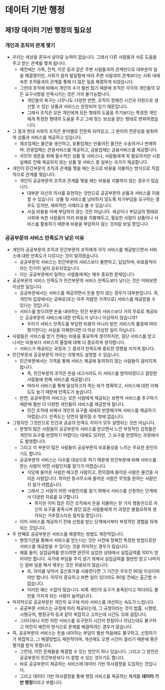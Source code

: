 # 데이터 기반 행정

## 제1장 데이터 기반 행정의 필요성

### 개인과 조직의 관계 맺기

- 우리는 세상을 혼자서 살아갈 능력이 없습니다. 그래서 다른 사람들과 서로 도움을 주고 받는 관계를 맺게 됩니다.
  - 예전에는 가족, 친척, 이웃 등과 같은 주변 사람들과의 관계만으로 대부분의 일을 해결했지만, 사회가 점차 발달함에 따라 주변 사람과의 관계보다는 사회 내에 속한 조직들과의 관계를 통해 더 많은 일을 해결하게 되었습니다.
  - 그런데 조직에 비해서 개인의 수가 훨씬 많기 때문에 조직은 각각의 개인들의 모든 요구사항을 만족시키는 것은 거의 불가능합니다.
    - 개인들의 욕구는 너무나도 다양한 반면, 조직이 정해진 시간과 자원으로 생산할 수 있는 상품과 서비스는 한정되어 있기 때문입니다.
    - 그래서 조직은 모든 개인에게 모든 형태의 도움을 주기보다는 특정한 개인에게 특정한 형태의 도움을 주고 그에 맞는 보상을 받는 형태로 변화하였습니다.
- 그 결과 현대 사회의 조직은 분야별로 전문화 되어있고, 그 분야의 전문성을 발휘하여 상품과 서비스를 제공하고 있습니다.
  - 제조업체는 물건을 생산하고, 유통업체는 만들어진 물건은 수송하거나 판매하며, 관광업체는 관광서비스를 제공하고, 금융업체는 금융서비스를 제공합니다.
  - 국민의 생존을 위해 필수적인 상품 및 서비스나, 사람들에게 꼭 필요하지만 시장실패로 인해 제공되지 않는 상품 및 서비스 중 일부는 국가가 제공합니다.
- 개인이 민간부문의 조직과 관계를 맺을 때는 돈으로 비용을 지불하는 방식으로 직접적으로 관계를 맺습니다.
  - 개인이 공공부문의 조직과 관계를 맺을 때는 비용을 지불하지 않는 경우가 많습니다.
    - 대부분 자신의 의사를 표현하는 것만으로 공공부문의 상품과 서비스를 이용할 수 있습니다. 상품 및 서비스를 낭비하지 않도록 자기부담을 요구하는 경우도 있지만, 예외적인 사례라고 볼 수 있습니다.
    - 사실 비용을 아예 부담하지 않는 것은 아닙니다. 세금이나 부담금의 형태로 사회에 속한 사람들이 미리 비용을 지불해두고, 필요한 사람이 상품이나 서비스를 활용하기 때문에 비용을 부담하지 않는 것처럼 보일 뿐입니다.

### 공공부문의 서비스 만족도가 낮은 이유

- 개인이 공공부문의 조직과 민간부문의 조직에게 각각 서비스를 제공받으면서 서비스에 대한 만족도가 다르다는 것이 알려졌습니다.
  - 공공부문의 서비스는 민간부문의 서비스보다 불편하고, 답답하며, 비효율적이라는 인식이 널리 공유되었습니다.
  - 이는 공공부문에서 일하는 사람들에게는 매우 중요한 문제입니다.
- 공공부문의 서비스 만족도가 민간부문의 서비스 만족도보다 낮다는 것은 어찌보면 이상한 일입니다.
  - 공공부문에서는 서비스를 제공하면서 돈을 받지 않는 경우가 대부분입니다. 즉, 개인의 입장에서는 공짜로(또는 아주 저렴한 가격으로) 서비스를 제공받을 수 있다는 것입니다.
  - 서비스를 받으려면 돈을 내야하는 민간 부문의 서비스보다 거의 무료로 제공되는 공공부문의 서비스에 대한 만족도가 낮다니 이상하지 않습니까?
    - 우리가 서비스 만족도를 부담한 비용이 아니라 받은 서비스의 품질에 따라 평가한다는 사실을 이해한다면 더 이상 이상한 일이 아닙니다.
- 사람들은 서비스를 받기 전에는 비용을 중요하게 생각하지만, 일단 서비스를 받고 나서는 비용보다 서비스의 품질에 대해 더 중요하게 생각합니다.
  - 서비스가 제공되는 과정과 그 결과가 만족도에 중요한 영향을 미치게 됩니다.
- 민간부문과 공공부문의 차이는 이렇게도 설명할 수 있습니다.
  - 민간부문에서는 가격을 통해 서비스 제공에 동의하지 않는 사람들이 걸러지게 됩니다.
    - 즉, 민간부문의 조직은 돈을 내고서라도 이 서비스를 받아야겠다고 결정한 사람들에 한해 서비스를 제공합니다.
    - 따라서 서비스를 통해 달성하고자 하는 바가 명확하고, 서비스에 대한 이해도도 높기 때문에 만족도가 높습니다.
  - 반면, 공공부문의 서비스는 모든 사람에게 제공되는 보편적 서비스를 추구하기 때문에 훨씬 더 다양한 개인들이 서비스를 제공받게 됩니다.
    - 민간 조직에 비해서 개인의 요구를 세세히 반영해가며 서비스를 제공하기 어렵습니다. 만족도는 당연히 떨어질 수 밖에 없습니다.
- 그렇지만 그것만으로 민간과 공공의 만족도 차이가 모두 설명되는 것은 아닙니다.
  - 분명히 많은 사람들이 공공부문의 서비스를 받으면서 느낀 부정적인 감정들은 개인의 요구를 반영하기 어렵다는 데에도 있지만, 그 요구를 반영하는 과정에서도 발생합니다.
  - 그리고 이 부분이 많은 사람들이 공공부문의 비효율성을 느끼는 주요한 원인이기도 합니다.
  - 공공부문의 서비스는 다수를 대상으로 하기 때문에 민간부문에 비해 서비스를 받는 사람이 어떤 사람인지를 알기가 어렵습니다.
    - 식당에 들어온 사람은 배고픈 사람이고, 편의점에 들어온 사람은 물건을 사러온 사람입니다. 하지만 동사무소에 들어온 사람은 무엇을 원하는 사람인지 알기 어렵습니다.
    - 그래서 그 사람이 어떤 사람인지를 알기 위해서 서비스를 신청하는 단계에서 다양한 자료를 요구합니다.
      - 하지만 이미 많은 민간 조직에서 돈을 지불하는 한 가지 행동만으로 자신의 요구를 충족시켜 왔던 많은 사람들에게 이 과정은 불필요하게 생각되는 거추장스러운 절차일 뿐입니다.
  - 이미 서비스를 제공하기 전에 신청을 받는 단계에서부터 부정적인 경험을 하게 되는 것입니다.
- 두 번째로 공공부문은 서비스를 해결하는 방법도 제한적입니다.
  - 행정기관을 통해서 서비스를 받는다는 것은 사전에 정해진 특정한 방법으로만 서비스를 제공받을 수 있다는 것을 의미하는 경우가 많습니다.
  - 예를 들어, 실업급여를 받으려면 완전히 실업한 상태에서 실업급여를 100% 받아야만 합니다. 국가에 부담을 주지 않기 위해서 실업급여를 절반만 받고 나머지는 알바 일을 해서 채우는 것은 허용되지 않습니다.
    - 또, 아이를 낳아서 출산휴가를 사용한다면 그 기간은 무조건 90일 이상이어야만 합니다. 아무리 중요하고 바쁜 일이 있더라도 90일 전에는 출근할 수 없습니다.
    - 이러한 예는 수없이 많습니다. 비록 개인의 요구가 충족된다고 하더라도 불만을 가지게 되는 사람이 늘어납니다.
- 마지막으로 공공부문은 개인의 요구에 따라 서비스를 개선하는 속도가 느립니다.
  - 공공부문 서비스는 규정에 따라 제공되는데, 그 규정이라는 것이 법률, 시행령, 시행규칙, 행정규칙 등과 같이 복잡하고 고치는데 시간도 오래 걸립니다.
  - 그러다보니 이런 저런 서비스를 요구한지 시간이 한참이나 지났는데도 불구하고 여전히 예전의 방식으로 문제를 해결하려는 경우가 많습니다.
- 즉, 공공부문의 서비스는 돈을 내야하는 부담이 훨씬 적음에도 불구하고, 신청하기가 복잡하고, 그 해결방법도 제한적이며, 개선에도 오랜 시간이 걸리기 때문에 좋은 평가를 받지 못합니다.
  - 그런데, 이런 문제들을 해결할 수 있는 방안이 하나 있습니다. 그리고 그 방안은 공공부문이 민간부문보다 더 잘할 수 있는 것이기도 합니다.
  - 바로 공공부문이 제공하는 서비스에 데이터 기반 의사결정을 도입하는 것입니다.
  - 그리고 데이터 기반 의사결정을 통해 행정 서비스를 제공하는 체계를 **데이터 기반 행정**이라고 부릅니다.

###

